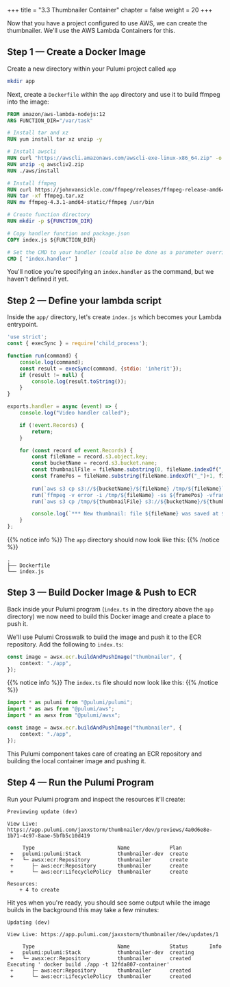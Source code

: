+++
title = "3.3 Thumbnailer Container"
chapter = false
weight = 20
+++

Now that you have a project configured to use AWS, we can create the thumbnailer. We'll use the AWS Lambda Containers for this.

## Step 1 &mdash; Create a Docker Image

Create a new directory within your Pulumi project called `app`

```bash
mkdir app
```

Next, create a `Dockerfile` within the `app` directory and use it to build ffmpeg into the image:

```dockerfile
FROM amazon/aws-lambda-nodejs:12
ARG FUNCTION_DIR="/var/task"

# Install tar and xz
RUN yum install tar xz unzip -y

# Install awscli
RUN curl "https://awscli.amazonaws.com/awscli-exe-linux-x86_64.zip" -o "awscliv2.zip" -s
RUN unzip -q awscliv2.zip
RUN ./aws/install

# Install ffmpeg
RUN curl https://johnvansickle.com/ffmpeg/releases/ffmpeg-release-amd64-static.tar.xz -o ffmpeg.tar.xz -s
RUN tar -xf ffmpeg.tar.xz
RUN mv ffmpeg-4.3.1-amd64-static/ffmpeg /usr/bin

# Create function directory
RUN mkdir -p ${FUNCTION_DIR}

# Copy handler function and package.json
COPY index.js ${FUNCTION_DIR}

# Set the CMD to your handler (could also be done as a parameter override outside of the Dockerfile)
CMD [ "index.handler" ]
```

You'll notice you're specifying an `index.handler` as the command, but we haven't defined it yet. 

## Step 2 &mdash; Define your lambda script

Inside the `app/` directory, let's create `index.js` which becomes your Lambda entrypoint.

```javascript
'use strict';
const { execSync } = require('child_process');

function run(command) {
    console.log(command);
    const result = execSync(command, {stdio: 'inherit'});
    if (result != null) {
        console.log(result.toString());
    }
}

exports.handler = async (event) => {
    console.log("Video handler called");

    if (!event.Records) {
        return;
    }

    for (const record of event.Records) {
        const fileName = record.s3.object.key;
        const bucketName = record.s3.bucket.name;
        const thumbnailFile = fileName.substring(0, fileName.indexOf("_")) + ".jpg";
        const framePos = fileName.substring(fileName.indexOf("_")+1, fileName.indexOf(".")).replace("-", ":");
        
        run(`aws s3 cp s3://${bucketName}/${fileName} /tmp/${fileName}`);
        run(`ffmpeg -v error -i /tmp/${fileName} -ss ${framePos} -vframes 1 -f image2 -an -y /tmp/${thumbnailFile}`);
        run(`aws s3 cp /tmp/${thumbnailFile} s3://${bucketName}/${thumbnailFile}`);

        console.log(`*** New thumbnail: file ${fileName} was saved at ${record.eventTime}.`);
    }    
};
```

{{% notice info %}}
The `app` directory should now look like this:
{{% /notice %}}
```
.
├── Dockerfile
└── index.js
```


## Step 3 &mdash; Build Docker Image & Push to ECR

Back inside your Pulumi program (`index.ts` in the directory above the `app` directory) we now need to build this Docker image and create a place to push it.

We'll use Pulumi Crosswalk to build the image and push it to the ECR repository. Add the following to `index.ts`:

```typescript
const image = awsx.ecr.buildAndPushImage("thumbnailer", {
    context: "./app",
});
```

{{% notice info %}}
The `index.ts` file should now look like this:
{{% /notice %}}
```typescript
import * as pulumi from "@pulumi/pulumi";
import * as aws from "@pulumi/aws";
import * as awsx from "@pulumi/awsx";

const image = awsx.ecr.buildAndPushImage("thumbnailer", {
    context: "./app",
});

```

This Pulumi component takes care of creating an ECR repository and building the local container image and pushing it.

## Step 4 &mdash; Run the Pulumi Program

Run your Pulumi program and inspect the resources it'll create:

```
Previewing update (dev)

View Live: https://app.pulumi.com/jaxxstorm/thumbnailer/dev/previews/4a0d6e8e-1b71-4c97-8aae-5bfb5c10d419

     Type                           Name             Plan
 +   pulumi:pulumi:Stack            thumbnailer-dev  create
 +   └─ awsx:ecr:Repository         thumbnailer      create
 +      ├─ aws:ecr:Repository       thumbnailer      create
 +      └─ aws:ecr:LifecyclePolicy  thumbnailer      create

Resources:
    + 4 to create
```

Hit yes when you're ready, you should see some output while the image builds in the background this may take a few minutes:

```
Updating (dev)

View Live: https://app.pulumi.com/jaxxstorm/thumbnailer/dev/updates/1

     Type                           Name             Status       Info
 +   pulumi:pulumi:Stack            thumbnailer-dev  creating
 +   └─ awsx:ecr:Repository         thumbnailer      created      Executing ' docker build ./app -t 12fda807-container'
 +      ├─ aws:ecr:Repository       thumbnailer      created
 +      └─ aws:ecr:LifecyclePolicy  thumbnailer      created
```



